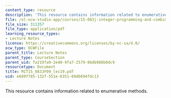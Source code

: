 ```yaml
---
content_type: resource
description: 'This resource contains information related to enumerative methods. '
file: /ol-ocw-studio-app/courses/15-083j-integer-programming-and-combinatorial-optimization-fall-2009/e689f785132f551e635169d6694fdc13_MIT15_083JF09_lec19.pdf
file_size: 311357
file_type: application/pdf
learning_resource_types:
- Lecture Notes
license: https://creativecommons.org/licenses/by-nc-sa/4.0/
ocw_type: OCWFile
parent_title: Lecture Notes
parent_type: CourseSection
parent_uid: fa219fa9-2e40-9fa7-2579-86db986b0dc9
resourcetype: Document
title: MIT15_083JF09_lec19.pdf
uid: e689f785-132f-551e-6351-69d6694fdc13
---
```

This resource contains information related to enumerative methods. 